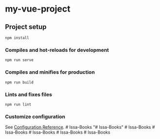 # my-vue-project

## Project setup
```
npm install
```

### Compiles and hot-reloads for development
```
npm run serve
```

### Compiles and minifies for production
```
npm run build
```

### Lints and fixes files
```
npm run lint
```

### Customize configuration
See [Configuration Reference](https://cli.vuejs.org/config/).
#   I s s a - B o o k s  
 "# Issa-Books" 
#   I s s a - B o o k s  
 #   I s s a - B o o k s  
 #   I s s a - B o o k s  
 #   I s s a - B o o k s  
 #   I s s a - B o o k s  
 